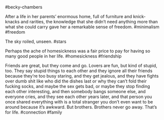 #becky-chambers

After a life in her parents’ enormous home, full of furniture and knick-knacks and rarities, the knowledge that she didn’t need anything more than what she could carry gave her a remarkable sense of freedom.
#minimalism #freedom 

The sky roiled, unseen.
#stars 

Perhaps the ache of homesickness was a fair price to pay for having so many good people in her life.
#homesickness #friendship 

Friends are great, but they come and go. Lovers are fun, but kind of stupid, too. They say stupid things to each other and they ignore all their friends because they’re too busy staring, and they get jealous, and they have fights over dumb shit like who did the dishes last or why they can’t fold their fucking socks, and maybe the sex gets bad, or maybe they stop finding each other interesting, and then somebody bangs someone else, and everyone cries, and they see each other years later, and that person you once shared everything with is a total stranger you don’t even want to be around because it’s awkward. But brothers. Brothers never go away. That’s for life.
#connection #family 